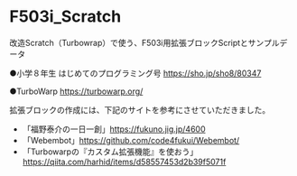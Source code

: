 # F503i_Scratch
改造Scratch（Turbowrap）で使う、F503i用拡張ブロックScriptとサンプルデータ

●小学８年生 はじめてのプログラミング号
https://sho.jp/sho8/80347

●TurboWarp
https://turbowarp.org/

  
拡張ブロックの作成には、下記のサイトを参考にさせていただきました。  
* 「福野泰介の一日一創」https://fukuno.jig.jp/4600
* 「Webembot」https://github.com/code4fukui/Webembot/
* 「Turbowarpの『カスタム拡張機能』を使おう」https://qiita.com/harhid/items/d58557453d2b39f5071f
